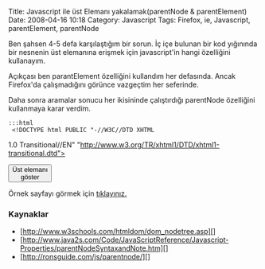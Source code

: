 Title: Javascript ile üst Elemanı yakalamak(parentNode &amp; parentElement)
Date: 2008-04-16 10:18
Category: Javascript
Tags: Firefox, ie, Javascript, parentElement, parentNode

Ben şahsen 4-5 defa karşılaştığım bir sorun. İç içe bulunan bir kod
yığınında bir nesnenin üst elemanına erişmek için javascript'in hangi
özelliğini kullanayım.

Açıkçası ben <span>parantElement</span> özelliğini kullandım her
defasında. Ancak Firefox'da çalışmadığını görünce vazgeçtim her
seferinde.

Daha sonra aramalar sonucu her ikisininde çalıştırdığı
<span>parentNode</span> özelliğini kullanmaya karar verdim.

	:::html
	 <!DOCTYPE html PUBLIC "-//W3C//DTD XHTML
1.0 Transitional//EN"
"http://www.w3.org/TR/xhtml1/DTD/xhtml1-transitional.dtd"> <html
xmlns="http://www.w3.org/1999/xhtml"> <head> <meta
http-equiv="Content-Type" content="text/html; charset=utf-8" />
<title>parentNode örnek sayfası</title> </head> <body> <form
id="DugmeFormu"> <input id="Dugme" type="button" value="Üst elemanı
göster" onclick="ustEleman();"> </form> <script
language="JavaScript"> function ustEleman() { var m =
document.getElementById("Dugme").parentNode.id; alert("Üst elemanı:
"+'"'+m+'"'); } </script> </body> </html> 

Örnek sayfayı görmek için [tıklayınız.][]

### Kaynaklar

-   [http://www.w3schools.com/htmldom/dom_nodetree.asp][]
-   [http://www.java2s.com/Code/JavaScriptReference/Javascript-Properties/parentNodeSyntaxandNote.htm][]
-   [http://ronsguide.com/js/parentnode/][]

</p>

  [tıklayınız.]: http://www.fatihhayrioglu.com/static/dokumanlar/parentNode.htm
  [http://www.w3schools.com/htmldom/dom_nodetree.asp]: http://www.w3schools.com/htmldom/dom_nodetree.asp
  [http://www.java2s.com/Code/JavaScriptReference/Javascript-Properties/parentNodeSyntaxandNote.htm]: http://www.java2s.com/Code/JavaScriptReference/Javascript-Properties/parentNodeSyntaxandNote.htm
  [http://ronsguide.com/js/parentnode/]: http://ronsguide.com/js/parentnode/
